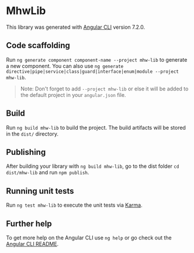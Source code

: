 # MhwLib

This library was generated with [Angular CLI](https://github.com/angular/angular-cli) version 7.2.0.

## Code scaffolding

Run `ng generate component component-name --project mhw-lib` to generate a new component. You can also use `ng generate directive|pipe|service|class|guard|interface|enum|module --project mhw-lib`.
> Note: Don't forget to add `--project mhw-lib` or else it will be added to the default project in your `angular.json` file. 

## Build

Run `ng build mhw-lib` to build the project. The build artifacts will be stored in the `dist/` directory.

## Publishing

After building your library with `ng build mhw-lib`, go to the dist folder `cd dist/mhw-lib` and run `npm publish`.

## Running unit tests

Run `ng test mhw-lib` to execute the unit tests via [Karma](https://karma-runner.github.io).

## Further help

To get more help on the Angular CLI use `ng help` or go check out the [Angular CLI README](https://github.com/angular/angular-cli/blob/master/README.md).
